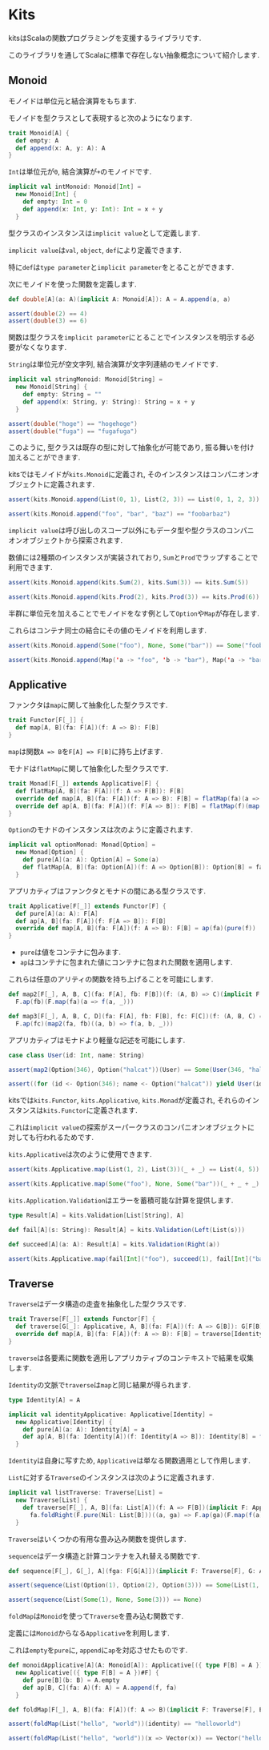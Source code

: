 # Kits

kitsはScalaの関数プログラミングを支援するライブラリです.

このライブラリを通してScalaに標準で存在しない抽象概念について紹介します.

## Monoid

モノイドは単位元と結合演算をもちます.

モノイドを型クラスとして表現すると次のようになります.

```scala
trait Monoid[A] {
  def empty: A
  def append(x: A, y: A): A
}
```

`Int`は単位元が`0`, 結合演算が`+`のモノイドです.

```scala
implicit val intMonoid: Monoid[Int] =
  new Monoid[Int] {
    def empty: Int = 0
    def append(x: Int, y: Int): Int = x + y
  }
```

型クラスのインスタンスは`implicit value`として定義します.

`implicit value`は`val`, `object`, `def`により定義できます.

特に`def`は`type parameter`と`implicit parameter`をとることができます.

次にモノイドを使った関数を定義します.

```scala
def double[A](a: A)(implicit A: Monoid[A]): A = A.append(a, a)

assert(double(2) == 4)
assert(double(3) == 6)
```

関数は型クラスを`implicit parameter`にとることでインスタンスを明示する必要がなくなります.

`String`は単位元が空文字列, 結合演算が文字列連結のモノイドです.

```scala
implicit val stringMonoid: Monoid[String] =
  new Monoid[String] {
    def empty: String = ""
    def append(x: String, y: String): String = x + y
  }

assert(double("hoge") == "hogehoge")
assert(double("fuga") == "fugafuga")
```

このように, 型クラスは既存の型に対して抽象化が可能であり, 振る舞いを付け加えることができます.

kitsではモノイドが`kits.Monoid`に定義され, そのインスタンスはコンパニオンオブジェクトに定義されます.

```scala
assert(kits.Monoid.append(List(0, 1), List(2, 3)) == List(0, 1, 2, 3))

assert(kits.Monoid.append("foo", "bar", "baz") == "foobarbaz")
```

`implicit value`は呼び出しのスコープ以外にもデータ型や型クラスのコンパニオンオブジェクトから探索されます.

数値には2種類のインスタンスが実装されており, `Sum`と`Prod`でラップすることで利用できます.

```scala
assert(kits.Monoid.append(kits.Sum(2), kits.Sum(3)) == kits.Sum(5))

assert(kits.Monoid.append(kits.Prod(2), kits.Prod(3)) == kits.Prod(6))
```

半群に単位元を加えることでモノイドをなす例として`Option`や`Map`が存在します.

これらはコンテナ同士の結合にその値のモノイドを利用します.

```scala
assert(kits.Monoid.append(Some("foo"), None, Some("bar")) == Some("foobar"))

assert(kits.Monoid.append(Map('a -> "foo", 'b -> "bar"), Map('a -> "bar", 'c -> "baz")) == Map('a -> "foobar", 'b -> "bar", 'c -> "baz"))
```

## Applicative

ファンクタは`map`に関して抽象化した型クラスです.

```scala
trait Functor[F[_]] {
  def map[A, B](fa: F[A])(f: A => B): F[B]
}
```

`map`は関数`A => B`を`F[A] => F[B]`に持ち上げます.

モナドは`flatMap`に関して抽象化した型クラスです.

```scala
trait Monad[F[_]] extends Applicative[F] {
  def flatMap[A, B](fa: F[A])(f: A => F[B]): F[B]
  override def map[A, B](fa: F[A])(f: A => B): F[B] = flatMap(fa)(a => pure(f(a)))
  override def ap[A, B](fa: F[A])(f: F[A => B]): F[B] = flatMap(f)(map(fa))
}
```

`Option`のモナドのインスタンスは次のように定義されます.

```scala
implicit val optionMonad: Monad[Option] =
  new Monad[Option] {
    def pure[A](a: A): Option[A] = Some(a)
    def flatMap[A, B](fa: Option[A])(f: A => Option[B]): Option[B] = fa.flatMap(f)
  }
```

アプリカティブはファンクタとモナドの間にある型クラスです.

```scala
trait Applicative[F[_]] extends Functor[F] {
  def pure[A](a: A): F[A]
  def ap[A, B](fa: F[A])(f: F[A => B]): F[B]
  override def map[A, B](fa: F[A])(f: A => B): F[B] = ap(fa)(pure(f))
}
```

* `pure`は値をコンテナに包みます.
* `ap`はコンテナに包まれた値にコンテナに包まれた関数を適用します.

これらは任意のアリティの関数を持ち上げることを可能にします.

```scala
def map2[F[_], A, B, C](fa: F[A], fb: F[B])(f: (A, B) => C)(implicit F: Applicative[F]): F[C] =
  F.ap(fb)(F.map(fa)(a => f(a, _)))

def map3[F[_], A, B, C, D](fa: F[A], fb: F[B], fc: F[C])(f: (A, B, C) => D)(implicit F: Applicative[F]): F[D] =
  F.ap(fc)(map2(fa, fb)((a, b) => f(a, b, _)))
```

アプリカティブはモナドより軽量な記述を可能にします.

```scala
case class User(id: Int, name: String)

assert(map2(Option(346), Option("halcat"))(User) == Some(User(346, "halcat")))

assert((for (id <- Option(346); name <- Option("halcat")) yield User(id, name)) == Some(User(346, "halcat")))
```

kitsでは`kits.Functor`, `kits.Applicative`, `kits.Monad`が定義され, それらのインスタンスは`kits.Functor`に定義されます.

これは`implicit value`の探索がスーパークラスのコンパニオンオブジェクトに対しても行われるためです.

`kits.Applicative`は次のように使用できます.

```scala
assert(kits.Applicative.map(List(1, 2), List(3))(_ + _) == List(4, 5))

assert(kits.Applicative.map(Some("foo"), None, Some("bar"))(_ + _ + _) == None)
```

`kits.Application.Validation`はエラーを蓄積可能な計算を提供します.

```scala
type Result[A] = kits.Validation[List[String], A]

def fail[A](s: String): Result[A] = kits.Validation(Left(List(s)))

def succeed[A](a: A): Result[A] = kits.Validation(Right(a))

assert(kits.Applicative.map(fail[Int]("foo"), succeed(1), fail[Int]("bar"))(_ + _ + _) == Validation(Left(List("foo", "bar"))))
```

## Traverse

`Traverse`はデータ構造の走査を抽象化した型クラスです.

```scala
trait Traverse[F[_]] extends Functor[F] {
  def traverse[G[_]: Applicative, A, B](fa: F[A])(f: A => G[B]): G[F[B]]
  override def map[A, B](fa: F[A])(f: A => B): F[B] = traverse[Identity, A, B](fa)(f)
}
```

`traverse`は各要素に関数を適用しアプリカティブのコンテキストで結果を収集します.

`Identity`の文脈で`traverse`は`map`と同じ結果が得られます.

```scala
type Identity[A] = A

implicit val identityApplicative: Applicative[Identity] =
  new Applicative[Identity] {
    def pure[A](a: A): Identity[A] = a
    def ap[A, B](fa: Identity[A])(f: Identity[A => B]): Identity[B] = f(fa)
  }
```

`Identity`は自身に写すため, `Applicative`は単なる関数適用として作用します.

`List`に対する`Traverse`のインスタンスは次のように定義されます.

```scala
implicit val listTraverse: Traverse[List] =
  new Traverse[List] {
    def traverse[F[_], A, B](fa: List[A])(f: A => F[B])(implicit F: Applicative[F]): F[List[B]] =
      fa.foldRight(F.pure(Nil: List[B]))((a, ga) => F.ap(ga)(F.map(f(a))(b => b :: _)))
  }
```

`Traverse`はいくつかの有用な畳み込み関数を提供します.

`sequence`はデータ構造と計算コンテナを入れ替える関数です.

```scala
def sequence[F[_], G[_], A](fga: F[G[A]])(implicit F: Traverse[F], G: Applicative[G]): G[F[A]] = F.traverse(fga)(identity)

assert(sequence(List(Option(1), Option(2), Option(3))) == Some(List(1, 2, 3)))

assert(sequence(List(Some(1), None, Some(3))) == None)
```

`foldMap`は`Monoid`を使って`Traverse`を畳み込む関数です.

定義には`Monoid`からなる`Applicative`を利用します.

これは`empty`を`pure`に, `append`に`ap`を対応させたものです.

```scala
def monoidApplicative[A](A: Monoid[A]): Applicative[({ type F[B] = A })#F] =
  new Applicative[({ type F[B] = A })#F] {
    def pure[B](b: B) = A.empty
    def ap[B, C](fa: A)(f: A) = A.append(f, fa)
  }

def foldMap[F[_], A, B](fa: F[A])(f: A => B)(implicit F: Traverse[F], B: Monoid[B]): B = F.traverse[({ type G[A] = B })#G, A, B](fa)(f)(monoidApplicative(B))

assert(foldMap(List("hello", "world"))(identity) == "helloworld")

assert(foldMap(List("hello", "world"))(x => Vector(x)) == Vector("hello", "world"))
```
